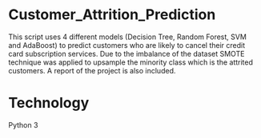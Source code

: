 # Customer_Attrition_Prediction
This script uses 4 different models (Decision Tree, Random Forest, SVM and AdaBoost) to predict customers who are likely to cancel their credit card subscription services. Due to the imbalance of the dataset SMOTE technique was applied to upsample the minority class which is the attrited customers. A report of the project is also included.
# Technology
Python 3
